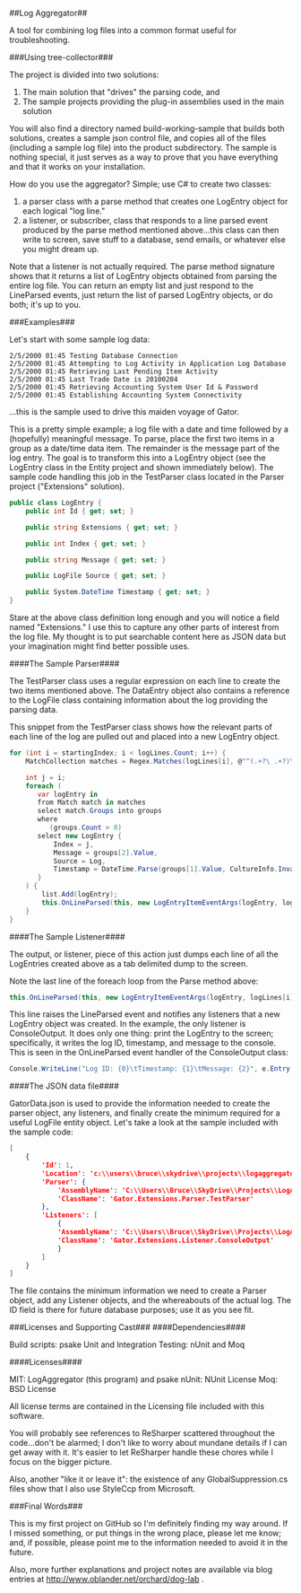 ##Log Aggregator##

A tool for combining log files into a common format useful for troubleshooting.

###Using tree-collector###

The project is divided into two solutions:

1. The main solution that "drives" the parsing code, and
2. The sample projects providing the plug-in assemblies used in the main solution

You will also find a directory named build-working-sample that builds both solutions, creates a sample json control file, and copies all of the files (including a sample log file) into the product subdirectory. The sample is nothing special, it just serves as a way to prove that you have everything and that it works on your installation.

How do you use the aggregator? Simple; use C# to create two classes:
    
1. a parser class with a parse method that creates one LogEntry object for each logical "log line."
2. a listener, or subscriber, class that responds to a line parsed event produced by the parse method mentioned above...this class can then write to screen, save stuff to a database, send emails, or whatever else you might dream up.

Note that a listener is not actually required. The parse method signature shows that it returns a list of LogEntry objects obtained from parsing the entire log file. You can return an empty list and just respond to the LineParsed events, just return the list of parsed LogEntry objects, or do both; it's up to you.

###Examples###

Let's start with some sample log data:

```
2/5/2000 01:45 Testing Database Connection
2/5/2000 01:45 Attempting to Log Activity in Application Log Database
2/5/2000 01:45 Retrieving Last Pending Item Activity
2/5/2000 01:45 Last Trade Date is 20100204
2/5/2000 01:45 Retrieving Accounting System User Id & Password
2/5/2000 01:45 Establishing Accounting System Connectivity
```

...this is the sample used to drive this maiden voyage of Gator.

This is a pretty simple example; a log file with a date and time followed by a (hopefully) meaningful message. To parse, place the first two items in a group as a date/time data item. The remainder is the message part of the log entry. The goal is to transform this into a LogEntry object (see the LogEntry class in the Entity project and shown immediately below). The sample code handling this job in the TestParser class located in the Parser project ("Extensions" solution).

```C#
public class LogEntry {
    public int Id { get; set; }

    public string Extensions { get; set; }

    public int Index { get; set; }

    public string Message { get; set; }

    public LogFile Source { get; set; }

    public System.DateTime Timestamp { get; set; }
}
```

Stare at the above class definition long enough and you will notice a field named "Extensions." I use this to capture any other parts of interest from the log file. My thought is to put searchable content here as JSON data but your imagination might find better possible uses.

####The Sample Parser####

The TestParser class uses a regular expression on each line to create the two items mentioned above. The DataEntry object also contains a reference to the LogFile class containing information about the log providing the parsing data.

This snippet from the TestParser class shows how the relevant parts of each line of the log are pulled out and placed into a new LogEntry object.

```C#
for (int i = startingIndex; i < logLines.Count; i++) {
    MatchCollection matches = Regex.Matches(logLines[i], @"^(.+?\ .+?)\ (.+?)$");

    int j = i;
    foreach (
       var logEntry in
       from Match match in matches
       select match.Groups into groups
       where
          (groups.Count > 0)
       select new LogEntry {
           Index = j,
           Message = groups[2].Value,
           Source = Log,
           Timestamp = DateTime.Parse(groups[1].Value, CultureInfo.InvariantCulture)
       }
    ) {
        list.Add(logEntry);
        this.OnLineParsed(this, new LogEntryItemEventArgs(logEntry, logLines[i]));
    }
}
```

####The Sample Listener####

The output, or listener, piece of this action just dumps each line of all the LogEntries created above as a tab delimited dump to the screen.

Note the last line of the foreach loop from the Parse method above:

```C#
this.OnLineParsed(this, new LogEntryItemEventArgs(logEntry, logLines[i]));
```

This line raises the LineParsed event and notifies any listeners that a new LogEntry object was created. In the example, the only listener is ConsoleOutput. It does only one thing: print the LogEntry to the screen; specifically, it writes the log ID, timestamp, and message to the console. This is seen in the OnLineParsed event handler of the ConsoleOutput class:

```C#
Console.WriteLine("Log ID: {0}\tTimestamp: {1}\tMessage: {2}", e.Entry.Source.Location, e.Entry.Timestamp, e.Entry.Message);
```

####The JSON data file####

GatorData.json is used to provide the information needed to create the parser object, any listeners, and finally create the minimum required for a useful LogFile entity object. Let's take a look at the sample included with the sample code:

```JSON
[
    {
        'Id': 1,
        'Location': 'c:\\users\\bruce\\skydrive\\projects\\logaggregator\\sample files\\Test.log',
        'Parser': {
            'AssemblyName': 'C:\\Users\\Bruce\\SkyDrive\\Projects\\LogAggregator\\Extensions\\build\\product\\Parser.dll',
            'ClassName': 'Gator.Extensions.Parser.TestParser'
        },
        'Listeners': [
            {
            'AssemblyName': 'C:\\Users\\Bruce\\SkyDrive\\Projects\\LogAggregator\\Extensions\\build\\product\\Listener.dll',
            'ClassName': 'Gator.Extensions.Listener.ConsoleOutput'
            }
        ]
    }
]
```

The file contains the minimum information we need to create a Parser object, add any Listener objects, and the whereabouts of the actual log. The ID field is there for future database purposes; use it as you see fit.

###Licenses and Supporting Cast###
####Dependencies####

Build scripts: psake
Unit and Integration Testing: nUnit and Moq

####Licenses####

MIT: LogAggregator (this program) and psake
nUnit: NUnit License
Moq: BSD License

All license terms are contained in the Licensing file included with this software.

You will probably see references to ReSharper scattered throughout the code...don't be alarmed; I don't like to worry about mundane details if I can get away with it. It's easier to let ReSharper handle these chores while I focus on the bigger picture.

Also, another "like it or leave it": the existence of any GlobalSuppression.cs files show that I also use StyleCcp from Microsoft.

###Final Words###

This is my first project on GitHub so I'm definitely finding my way around. If I missed something, or put things in the wrong place, please let me know; and, if possible, please point me to the information needed to avoid it in the future.

Also, more further explanations and project notes are available via blog entries at http://www.oblander.net/orchard/dog-lab .